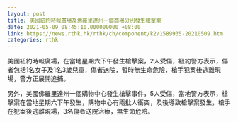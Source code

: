 ```yaml
---
layout: post
title: 美國紐約時報廣場及佛羅里達州一個商場分別發生槍擊案
date: 2021-05-09 08:45:10.000000000 +08:00
link: https://news.rthk.hk/rthk/ch/component/k2/1589935-20210509.htm
categories: rthk
---
```


美國紐約時報廣場，在當地星期六下午發生槍擊案，2人受傷，紐約警方表示，傷者包括1名女子及1名3歲兒童，傷者送院，暫時無生命危險，槍手犯案後逃離現場，警方正展開追捕。

另外，美國佛羅里達州一個購物中心發生槍擊事件，5人受傷，當地警方表示，槍擊案在當地星期六下午發生，購物中心有兩批人衝突，及後導致槍擊案發生，槍手在犯案後逃離現場，3名傷者送院治療，無生命危險。
